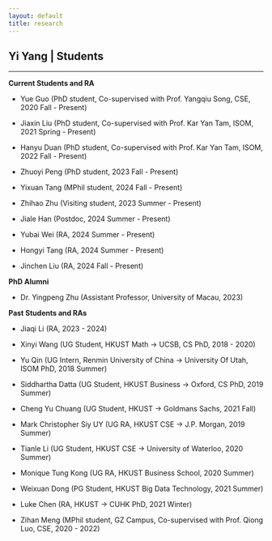 ```yaml
---
layout: default
title: research
---
```


## Yi Yang | Students

* * *

**Current Students and RA**
+ Yue Guo (PhD student, Co-supervised with Prof. Yangqiu Song, CSE, 2020 Fall - Present)

+ Jiaxin Liu (PhD student, Co-supervised with Prof. Kar Yan Tam, ISOM, 2021 Spring - Present)
  
+ Hanyu Duan (PhD student, Co-supervised with Prof. Kar Yan Tam, ISOM, 2022 Fall - Present)

+ Zhuoyi Peng (PhD student, 2023 Fall - Present)

+ Yixuan Tang (MPhil student, 2024 Fall - Present)

+ Zhihao Zhu (Visiting student, 2023 Summer - Present)

+ Jiale Han (Postdoc, 2024 Summer - Present)

+ Yubai Wei (RA, 2024 Summer - Present)

+ Hongyi Tang (RA, 2024 Summer - Present)

+ Jinchen Liu (RA, 2024 Fall - Present)

**PhD Alumni**
+ Dr. Yingpeng Zhu (Assistant Professor, University of Macau, 2023)


**Past Students and RAs** 

+ Jiaqi Li (RA, 2023 - 2024)

+ Xinyi Wang (UG Student, HKUST Math -> UCSB, CS PhD, 2018 - 2020)

+ Yu Qin (UG Intern, Renmin University of China -> University Of Utah, ISOM PhD, 2018 Summer)

+ Siddhartha Datta (UG Student, HKUST Business -> Oxford, CS PhD, 2019 Summer)

+ Cheng Yu Chuang (UG Student, HKUST -> Goldmans Sachs, 2021 Fall)

+ Mark Christopher Siy UY (UG RA, HKUST CSE -> J.P. Morgan, 2019 Summer)

+ Tianle Li (UG Student, HKUST CSE -> University of Waterloo, 2020 Summer)

+ Monique Tung Kong (UG RA, HKUST Business School, 2020 Summer) 

+ Weixuan Dong (PG Student, HKUST Big Data Technology, 2021 Summer)

+ Luke Chen (RA, HKUST -> CUHK PhD, 2021 Winter)

+ Zihan Meng (MPhil student, GZ Campus, Co-supervised with Prof. Qiong Luo, CSE, 2020 - 2022)
